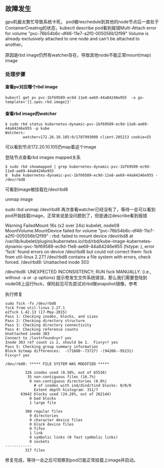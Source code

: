 ## 故障发生

gpu机器太繁忙导致系统卡死， pod被reschedule到其他的node节点后一直处于ContainerCreating的状态，kubectl describe pod看到报错Multi-Attach error for volume "pvc-76b54b6c-df46-11e7-a2f0-005056b12f99" Volume is already exclusively attached to one node and can't be attached to another。

原因是rbd image仍然有watcher存在，导致其他node不能正常mount(map) image

### 处理步骤

#### 查看pv对应哪个rbd image

```
kubectl get pv pvc-1bf69589-ec9d-11e8-ae69-44a84246e955  -o go-template='{{.spec.rbd.image}}'
```

#### 查看rbd image的watcher
```
$ sudo rbd status kubernetes-dynamic-pvc-1bf69589-ec9d-11e8-ae69-44a84246e955 -p kube
Watchers:
        watcher=172.26.10.105:0/1787993098 client.205213 cookie=55
```
可以看到节点172.20.10.105仍map着这个image

登陆节点查看rbd images mapped关系
```
$ sudo rbd showmapped | grep kubernetes-dynamic-pvc-1bf69589-ec9d-11e8-ae69-44a84246e955
8  kube kubernetes-dynamic-pvc-1bf69589-ec9d-11e8-ae69-44a84246e955 -    /dev/rbd8
```
可看到image被挂载在/dev/rbd8

unmap image

sudo rbd unmap /dev/rbd8
再次查看watcher已经没有了，等待一会可以看到pod开始挂载image，正常来说是没问题到了，但是通过describe看到报错

  Warning  FailedMount            16s (x2 over 24s)  kubelet, node08          MountVolume.MountDevice failed for volume "pvc-76b54b6c-df46-11e7-a2f0-005056b12f99" : rbd: failed to mount device /dev/rbd8 at /var/lib/kubelet/plugins/kubernetes.io/rbd/rbd/kube-image-kubernetes-dynamic-pvc-1bf69589-ec9d-11e8-ae69-44a84246e955 (fstype: ), error 'fsck' found errors on device /dev/rbd8 but could not correct them: fsck from util-linux 2.27.1
/dev/rbd8 contains a file system with errors, check forced.
/dev/rbd8: Unattached inode 303


/dev/rbd8: UNEXPECTED INCONSISTENCY; RUN fsck MANUALLY.
  (i.e., without -a or -p options)
提示卷发生文件系统错误，那么我们需要登陆到node08上运行fsck，保险起见可先尝试对rbd做snapshot镜像，参考

执行修复
```
sudo fsck -fv /dev/rbd8 
fsck from util-linux 2.27.1
e2fsck 1.42.13 (17-May-2015)
Pass 1: Checking inodes, blocks, and sizes
Pass 2: Checking directory structure
Pass 3: Checking directory connectivity
Pass 4: Checking reference counts
Unattached inode 303
Connect to /lost+found<y>? yes
Inode 303 ref count is 2, should be 1.  Fix<y>? yes
Pass 5: Checking group summary information
Block bitmap differences:  -(71680--73727) -(94208--95231)
Fix<y>? yes

/dev/rbd8: ***** FILE SYSTEM WAS MODIFIED *****

         326 inodes used (0.50%, out of 65536)
          35 non-contiguous files (10.7%)
           0 non-contiguous directories (0.0%)
             # of inodes with ind/dind/tind blocks: 0/0/0
             Extent depth histogram: 311/7
       63642 blocks used (24.28%, out of 262144)
           0 bad blocks
           1 large file

         308 regular files
           9 directories
           0 character device files
           0 block device files
           0 fifos
           1 link
           0 symbolic links (0 fast symbolic links)
           0 sockets
------------
         317 files
```
修复完成，等待一会之后可观察到pod已能正常挂载上image并启动。
